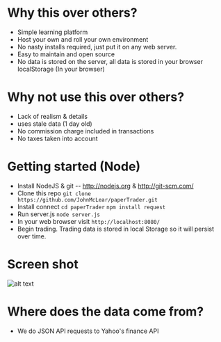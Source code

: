 # Why this over others?
* Simple learning platform
* Host your own and roll your own environment
* No nasty installs required, just put it on any web server.
* Easy to maintain and open source
* No data is stored on the server, all data is stored in your browser localStorage (In your browser)

# Why not use this over others?
* Lack of realism & details
* uses stale data (1 day old)
* No commission charge included in transactions
* No taxes taken into account

# Getting started (Node)
* Install NodeJS & git -- http://nodejs.org & http://git-scm.com/
* Clone this repo ``git clone https://github.com/JohnMcLear/paperTrader.git``
* Install connect ``cd paperTrader`` ``npm install request``
* Run server.js ``node server.js``
* In your web browser visit ``http://localhost:8080/``
* Begin trading.  Trading data is stored in local Storage so it will persist over time.

# Screen shot

![alt text](https://raw.github.com/JohnMcLear/paperTrader/master/img/screenshot.png "Screenshot")

# Where does the data come from?
* We do JSON API requests to Yahoo's finance API